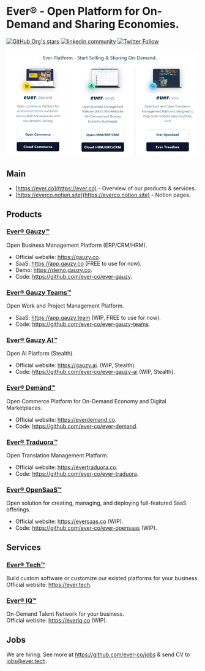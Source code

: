# Ever® - Open Platform for On-Demand and Sharing Economies.

<a href="https://github.com/ever-co"><img alt="GitHub Org's stars" src="https://img.shields.io/github/stars/ever-co?style=social"></a>
<a href="https://www.linkedin.com/company/everhq"><img src="https://img.shields.io/badge/LinkedIn-white?logo=linkedin&style=social" alt="linkedin community"></a>
<a href="https://twitter.com/everplatform"><img alt="Twitter Follow" src="https://img.shields.io/twitter/follow/everplatform?style=social"></a>

![Our Products](https://github.com/ever-co/.github/raw/develop/assets/images/ever_products.png)

## Main

- [https://ever.co](https://ever.co) - Overview of our products & services.
- [https://everco.notion.site](https://everco.notion.site) - Notion pages.

## Products

### [Ever® Gauzy™](https://github.com/ever-co/ever-gauzy)  

Open Business Management Platform (ERP/CRM/HRM).  

- Official website: <https://gauzy.co>.  
- SaaS: <https://app.gauzy.co> (FREE to use for now).  
- Demo: <https://demo.gauzy.co>.  
- Code: <https://github.com/ever-co/ever-gauzy>.

### [Ever® Gauzy Teams™](https://github.com/ever-co/ever-gauzy-teams)  

Open Work and Project Management Platform.  

- SaaS: <https://app.gauzy.team> (WIP, FREE to use for now).  
- Code: <https://github.com/ever-co/ever-gauzy-teams>.

### [Ever® Gauzy AI™](https://github.com/ever-co/ever-gauzy-ai)  

Open AI Platform (Stealth).  

- Official website: <https://gauzy.ai>. (WIP, Stealth).   
- Code: <https://github.com/ever-co/ever-gauzy-ai> (WIP, Stealth).  

### [Ever® Demand™](https://github.com/ever-co/ever-demand)  

Open Commerce Platform for On-Demand Economy and Digital Marketplaces.  

- Official website: <https://everdemand.co>.  
- Code: <https://github.com/ever-co/ever-demand>.

### [Ever® Traduora™](https://github.com/ever-co/ever-traduora)  

Open Translation Management Platform.  

- Official website: <https://evertraduora.co>.  
- Code: <https://github.com/ever-co/ever-traduora>.

### [Ever® OpenSaaS™](https://github.com/ever-co/ever-opensaas)  

Open solution for creating, managing, and deploying full-featured SaaS offerings.  

- Official website: <https://eversaas.co> (WIP).  
- Code: <https://github.com/ever-co/ever-opensaas> (WIP).

## Services

### [Ever® Tech™](https://ever.tech)

Build custom software or customize our existed platforms for your business.  
Official website: <https://ever.tech>.

### [Ever® IQ™](https://everiq.co) 

On-Demand Talent Network for your business.  
Official website: <https://everiq.co> (WIP).

## Jobs

We are hiring. See more at https://github.com/ever-co/jobs & send CV to <jobs@ever.tech>.
